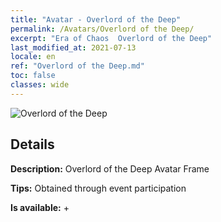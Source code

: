 ```yaml
---
title: "Avatar - Overlord of the Deep"
permalink: /Avatars/Overlord of the Deep/
excerpt: "Era of Chaos  Overlord of the Deep"
last_modified_at: 2021-07-13
locale: en
ref: "Overlord of the Deep.md"
toc: false
classes: wide
---
```

 ![Overlord of the Deep](/images/a/avatarFrame_81.png)

## Details

 **Description:** Overlord of the Deep Avatar Frame 

 **Tips:** Obtained through event participation 

 **Is available:**  + 

